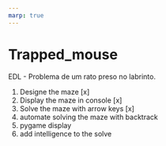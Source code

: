 ```yaml
---
marp: true
---
```

# Trapped_mouse
EDL - Problema de um rato preso no labrinto. 

1. Designe the maze [x]
2. Display the maze in console [x]
3. Solve the maze with arrow keys [x]
4. automate solving the maze with backtrack
5. pygame display 
6. add intelligence to the solve 
